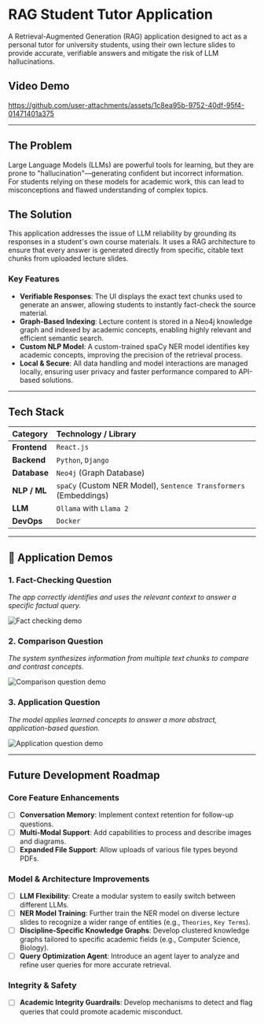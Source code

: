 # RAG Student Tutor Application

A Retrieval-Augmented Generation (RAG) application designed to act as a personal tutor for university students, using their own lecture slides to provide accurate, verifiable answers and mitigate the risk of LLM hallucinations.

## Video Demo
https://github.com/user-attachments/assets/1c8ea95b-9752-40df-95f4-01471401a375

---

## The Problem

Large Language Models (LLMs) are powerful tools for learning, but they are prone to "hallucination"—generating confident but incorrect information. For students relying on these models for academic work, this can lead to misconceptions and flawed understanding of complex topics.

## The Solution

This application addresses the issue of LLM reliability by grounding its responses in a student's own course materials. It uses a RAG architecture to ensure that every answer is generated directly from specific, citable text chunks from uploaded lecture slides.

### Key Features

- **Verifiable Responses**: The UI displays the exact text chunks used to generate an answer, allowing students to instantly fact-check the source material.
- **Graph-Based Indexing**: Lecture content is stored in a Neo4j knowledge graph and indexed by academic concepts, enabling highly relevant and efficient semantic search.
- **Custom NLP Model**: A custom-trained spaCy NER model identifies key academic concepts, improving the precision of the retrieval process.
- **Local & Secure**: All data handling and model interactions are managed locally, ensuring user privacy and faster performance compared to API-based solutions.

---

## Tech Stack

| Category      | Technology / Library                                       |
| :------------ | :--------------------------------------------------------- |
| **Frontend** | `React.js`                                                 |
| **Backend** | `Python`, `Django`                                         |
| **Database** | `Neo4j` (Graph Database)                                   |
| **NLP / ML** | `spaCy` (Custom NER Model), `Sentence Transformers` (Embeddings) |
| **LLM** | `Ollama` with `Llama 2`                                    |
| **DevOps** | `Docker`                                                   |

---

## 🚀 Application Demos

### 1. Fact-Checking Question
*The app correctly identifies and uses the relevant context to answer a specific factual query.*

![Fact checking demo](https://github.com/user-attachments/assets/cf9bb542-d3ab-4296-aaef-d8aa14309287)

### 2. Comparison Question
*The system synthesizes information from multiple text chunks to compare and contrast concepts.*

![Comparison question demo](https://github.com/user-attachments/assets/8bc5b142-1452-4bcd-a9f5-7763469ff838)

### 3. Application Question
*The model applies learned concepts to answer a more abstract, application-based question.*

![Application question demo](https://github.com/user-attachments/assets/19fd1773-8475-43c6-b6df-a562c9e28a89)

---

## Future Development Roadmap

### Core Feature Enhancements

- [ ] **Conversation Memory**: Implement context retention for follow-up questions.
- [ ] **Multi-Modal Support**: Add capabilities to process and describe images and diagrams.
- [ ] **Expanded File Support**: Allow uploads of various file types beyond PDFs.

### Model & Architecture Improvements

- [ ] **LLM Flexibility**: Create a modular system to easily switch between different LLMs.
- [ ] **NER Model Training**: Further train the NER model on diverse lecture slides to recognize a wider range of entities (e.g., `Theories`, `Key Terms`).
- [ ] **Discipline-Specific Knowledge Graphs**: Develop clustered knowledge graphs tailored to specific academic fields (e.g., Computer Science, Biology).
- [ ] **Query Optimization Agent**: Introduce an agent layer to analyze and refine user queries for more accurate retrieval.

### Integrity & Safety

- [ ] **Academic Integrity Guardrails**: Develop mechanisms to detect and flag queries that could promote academic misconduct.
